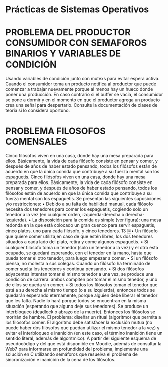 Prácticas de Sistemas Operativos
=================================

# PROBLEMA DEL PRODUCTOR CONSUMIDOR CON SEMAFOROS BINARIOS Y VARIABLES DE CONDICIÓN

Usando variables de condición junto con mutexs para evitar espera activa. Cuando el consumidor toma un producto notifica al productor que puede comenzar a trabajar nuevamente porque al menos hay un hueco donde poner una producción. En caso contrario si el buffer se vacía, el consumidor se pone a dormir y en el momento en que el productor agrega un producto crea una señal para despertarlo. Consulte la documentación de clases de teoría si lo considera oportuno.

# PROBLEMA FILOSOFOS COMENSALES

Cinco filósofos viven en una casa, donde hay una mesa preparada para ellos. Básicamente, la vida de cada filósofo consiste en pensar y comer, y después de años de haber estado pensando, todos los filósofos están de acuerdo en que la única comida que contribuye a su fuerza mental son los espaguetis.
Cinco filósofos viven en una casa, donde hay una mesa preparada para ellos. Básicamente, la vida de cada filósofo consiste en pensar y comer, y después de años de haber estado pensando, todos los filósofos están de acuerdo en que la única comida que contribuye a su fuerza mental son los espaguetis. Se presentan las siguientes suposiciones y/o restricciones:
• Debido a su falta de habilidad manual, cada filósofo necesita dos tenedores para comer los espaguetis, cogiendo solo un tenedor a la vez (en cualquier orden, izquierda-derecha o derecha-izquierda).
• La disposición para la comida es simple (ver figura): una mesa redonda en la que está colocado un gran cuenco para servir espaguetis, cinco platos, uno para cada filósofo, y cinco tenedores.
13
￼• Un filósofo que quiere comer utiliza,en caso de que estén libres, los dos tenedores situados a cada lado del plato, retira y come algunos espaguetis.
• Si cualquier filósofo toma un tenedor (solo un tenedor a la vez) y el otro está ocupado, se quedará esperando, con el tenedor en la mano, hasta que pueda tomar el otro tenedor, para luego empezar a comer.
• Si un filósofo piensa, no molesta a sus colegas. Cuando un filósofo ha terminado de comer suelta los tenedores y continua pensando.
• Si dos filósofos adyacentes intentan tomar el mismo tenedor a una vez, se produce una condición de carrera: ambos compiten por tomar el mismo tenedor, y uno de ellos se queda sin comer.
• Si todos los filósofos toman el tenedor que está a su derecha al mismo tiempo (o a su izquierda), entonces todos se quedarán esperando eternamente, porque alguien debe liberar el tenedor que les falta. Nadie lo hará porque todos se encuentran en la misma situación (esperando que alguno deje sus tenedores). Se produce un interbloqueo (deadlock o abrazo de la muerte). Entonces los filósofos se morirán de hambre.
El problema: diseñar un ritual (algoritmo) que permita a los filósofos comer. El algoritmo debe satisfacer la exclusión mutua (no puede haber dos filósofos que puedan utilizar el mismo tenedor a la vez) y evitar el interbloqueo e inanición (en este caso, el término inanición tiene un sentido literal, además de algorítmico). A partir del siguiente esquema de pseudocódigo y del que está disponible en Moodle, además de consultar la Web7 para informarse en profundidad del problema, implemente una solución en C utilizando semáforos que resuelva el problema de sincronización e inanición de la cena de los filósofos.

